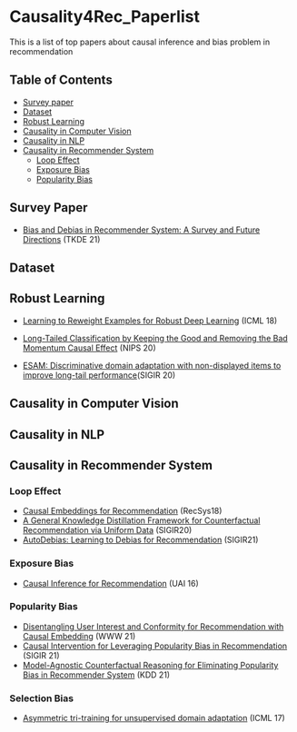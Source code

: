 # Causality4Rec_Paperlist

This is a list of top papers about causal inference and bias problem in recommendation

## Table of Contents

- [Survey paper](#Survey-Paper)
- [Dataset](#dataset)
- [Robust Learning](#Robust-Learning)
- [Causality in Computer Vision](#Causality-in-Computer-Vision)
- [Causality in NLP](#Causality-in-NLP)
- [Causality in Recommender System](#Causality-in-Recommende-System)
  - [Loop Effect](#Loop-Effect)
  - [Exposure Bias](#Exposure-Bias)
  - [Popularity Bias](#Popularity-Bias)



## Survey Paper

- [Bias and Debias in Recommender System: A Survey and Future Directions](https://arxiv.org/abs/2010.03240) (TKDE 21)

## Dataset

## Robust Learning

* [Learning to Reweight Examples for Robust Deep Learning](https://proceedings.mlr.press/v80/ren18a/ren18a.pdf) (ICML 18)

* [Long-Tailed Classification by Keeping the Good and Removing the Bad Momentum Causal Effect](https://proceedings.neurips.cc/paper/2020/file/1091660f3dff84fd648efe31391c5524-Paper.pdf) (NIPS 20)

* [ESAM: Discriminative domain adaptation with non-displayed items to improve long-tail performance](https://dl.acm.org/doi/abs/10.1145/3397271.3401043)(SIGIR 20)

## Causality in Computer Vision

## Causality in NLP

## Causality in Recommender System

### Loop Effect

* [Causal Embeddings for Recommendation](https://arxiv.org/abs/1706.07639) (RecSys18)
* [A General Knowledge Distillation Framework for Counterfactual Recommendation via Uniform Data](https://dl.acm.org/doi/10.1145/3397271.3401083) (SIGIR20)
* [AutoDebias: Learning to Debias for Recommendation](https://arxiv.org/abs/2105.04170) (SIGIR21)

### Exposure Bias

* [Causal Inference for Recommendation](https://dawenl.github.io/publications/LiangCB16-causalrec.pdf) (UAI 16)

### Popularity Bias

* [Disentangling User Interest and Conformity for Recommendation with Causal Embedding](https://arxiv.org/abs/2006.11011) (WWW 21)
* [Causal Intervention for Leveraging Popularity Bias in Recommendation](https://arxiv.org/abs/2105.06067) (SIGIR 21)
* [Model-Agnostic Counterfactual Reasoning for Eliminating Popularity Bias in Recommender System](https://arxiv.org/abs/2010.15363) (KDD 21)

### Selection Bias

+ [Asymmetric tri-training for unsupervised domain adaptation](http://proceedings.mlr.press/v70/saito17a/saito17a.pdf) (ICML 17)

